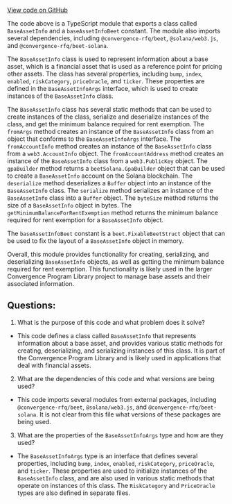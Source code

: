 [View code on GitHub](https://github.com/convergence-rfq/convergence-program-library/rfq/js/generated/accounts/BaseAssetInfo.d.ts)

The code above is a TypeScript module that exports a class called `BaseAssetInfo` and a `baseAssetInfoBeet` constant. The module also imports several dependencies, including `@convergence-rfq/beet`, `@solana/web3.js`, and `@convergence-rfq/beet-solana`.

The `BaseAssetInfo` class is used to represent information about a base asset, which is a financial asset that is used as a reference point for pricing other assets. The class has several properties, including `bump`, `index`, `enabled`, `riskCategory`, `priceOracle`, and `ticker`. These properties are defined in the `BaseAssetInfoArgs` interface, which is used to create instances of the `BaseAssetInfo` class.

The `BaseAssetInfo` class has several static methods that can be used to create instances of the class, serialize and deserialize instances of the class, and get the minimum balance required for rent exemption. The `fromArgs` method creates an instance of the `BaseAssetInfo` class from an object that conforms to the `BaseAssetInfoArgs` interface. The `fromAccountInfo` method creates an instance of the `BaseAssetInfo` class from a `web3.AccountInfo` object. The `fromAccountAddress` method creates an instance of the `BaseAssetInfo` class from a `web3.PublicKey` object. The `gpaBuilder` method returns a `beetSolana.GpaBuilder` object that can be used to create a `BaseAssetInfo` account on the Solana blockchain. The `deserialize` method deserializes a `Buffer` object into an instance of the `BaseAssetInfo` class. The `serialize` method serializes an instance of the `BaseAssetInfo` class into a `Buffer` object. The `byteSize` method returns the size of a `BaseAssetInfo` object in bytes. The `getMinimumBalanceForRentExemption` method returns the minimum balance required for rent exemption for a `BaseAssetInfo` object.

The `baseAssetInfoBeet` constant is a `beet.FixableBeetStruct` object that can be used to fix the layout of a `BaseAssetInfo` object in memory.

Overall, this module provides functionality for creating, serializing, and deserializing `BaseAssetInfo` objects, as well as getting the minimum balance required for rent exemption. This functionality is likely used in the larger Convergence Program Library project to manage base assets and their associated information.
## Questions: 
 1. What is the purpose of this code and what problem does it solve?
- This code defines a class called `BaseAssetInfo` that represents information about a base asset, and provides various static methods for creating, deserializing, and serializing instances of this class. It is part of the Convergence Program Library and is likely used in applications that deal with financial assets.

2. What are the dependencies of this code and what versions are being used?
- This code imports several modules from external packages, including `@convergence-rfq/beet`, `@solana/web3.js`, and `@convergence-rfq/beet-solana`. It is not clear from this file what versions of these packages are being used.

3. What are the properties of the `BaseAssetInfoArgs` type and how are they used?
- The `BaseAssetInfoArgs` type is an interface that defines several properties, including `bump`, `index`, `enabled`, `riskCategory`, `priceOracle`, and `ticker`. These properties are used to initialize instances of the `BaseAssetInfo` class, and are also used in various static methods that operate on instances of this class. The `RiskCategory` and `PriceOracle` types are also defined in separate files.